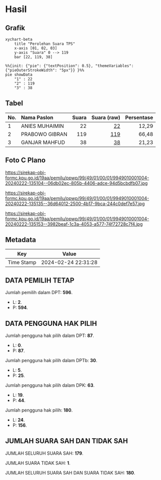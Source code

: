 # Hasil

## Grafik

```mermaid
xychart-beta
    title "Perolehan Suara TPS"
    x-axis [01, 02, 03]
    y-axis "Suara" 0 --> 119
    bar [22, 119, 38]
```

```mermaid
%%{init: {"pie": {"textPosition": 0.5}, "themeVariables": {"pieOuterStrokeWidth": "5px"}} }%%
pie showData
    "1" : 22
    "2" : 119
    "3" : 38
```

## Tabel

| No. | Nama Paslon    | Suara | Suara (raw) | Persentase |
|:--- |:-------------- | -----:| -----------:| ----------:|
| 1   | ANIES MUHAIMIN | 22    | [22][p-1]   | 12,29      |
| 2   | PRABOWO GIBRAN | 119   | [119][p-2]  | 66,48      |
| 3   | GANJAR MAHFUD  | 38    | [38][p-3]   | 21,23      |


[p-1]: https://github.com/gigit-pemilu/pemilu-2024-99-luar-negeri/blob/main/pilpres/hitung-suara/sub/99-luar-negeri/sub/49-hong-kong-republik-rakyat-tiongkok/sub/01-hong-kong-republik-rakyat-tiongkok/sub/0001-hong-kong-republik-rakyat-tiongkok/sub/004-tps/sub/paslon-1.txt
[p-2]: https://github.com/gigit-pemilu/pemilu-2024-99-luar-negeri/blob/main/pilpres/hitung-suara/sub/99-luar-negeri/sub/49-hong-kong-republik-rakyat-tiongkok/sub/01-hong-kong-republik-rakyat-tiongkok/sub/0001-hong-kong-republik-rakyat-tiongkok/sub/004-tps/sub/paslon-2.txt
[p-3]: https://github.com/gigit-pemilu/pemilu-2024-99-luar-negeri/blob/main/pilpres/hitung-suara/sub/99-luar-negeri/sub/49-hong-kong-republik-rakyat-tiongkok/sub/01-hong-kong-republik-rakyat-tiongkok/sub/0001-hong-kong-republik-rakyat-tiongkok/sub/004-tps/sub/paslon-3.txt

## Foto C Plano

https://sirekap-obj-formc.kpu.go.id/19aa/pemilu/ppwp/99/49/01/00/01/9949010001004-20240222-135104--06db02ec-805b-4406-adce-94d5bcbdfb07.jpg

https://sirekap-obj-formc.kpu.go.id/19aa/pemilu/ppwp/99/49/01/00/01/9949010001004-20240222-135135--36d64012-2500-4b17-9bca-244c0def7e57.jpg

https://sirekap-obj-formc.kpu.go.id/19aa/pemilu/ppwp/99/49/01/00/01/9949010001004-20240222-135153--3982beaf-1c3a-4053-a577-74f72728c7f4.jpg


## Metadata

| Key        | Value               |
| ---------- | ------------------- |
| Time Stamp | 2024-02-24 22:31:28 |


## DATA PEMILIH TETAP

Jumlah pemilih dalam DPT: **596**.
 * L: **2**.
 * P: **594**.

## DATA PENGGUNA HAK PILIH

Jumlah pengguna hak pilih dalam DPT: **87**.
 * L: **0**.
 * P: **87**.

Jumlah pengguna hak pilih dalam DPTb: **30**.
 * L: **5**.
 * P: **25**.

Jumlah pengguna hak pilih dalam DPK: **63**.
 * L: **19**.
 * P: **44**.

Jumlah pengguna hak pilih: **180**.
 * L: **24**.
 * P: **156**.

## JUMLAH SUARA SAH DAN TIDAK SAH

JUMLAH SELURUH SUARA SAH: **179**.

JUMLAH SUARA TIDAK SAH: **1**.

JUMLAH SELURUH SUARA SAH DAN SUARA TIDAK SAH: **180**.


